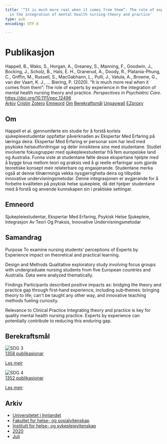 ```yaml
---
title: '“It is much more real when it comes from them”: The role of experts by experience
  in the integration of mental health nursing theory and practice'
type: pub
encoding: UTF-8

---
```

<h1>Publikasjon</h1>
<article id="csl-bib-container-FG5WSZ7D" class="csl-bib-container">
  <div class="csl-bib-body"> <div class="csl-entry">Happell, B., Waks, S., Horgan, A., Greaney, S., Manning, F., Goodwin, J., Bocking, J., Scholz, B., Hals, E. H., Granerud, A., Doody, R., Platania-Phung, C., Griffin, M., Russell, S., MacGabhann, L., Pulli, J., Vatula, A., Browne, G., van der Vaart, K. J., … Biering, P. (2020). “It is much more real when it comes from them”: The role of experts by experience in the integration of mental health nursing theory and practice. <i>Perspectives in Psychiatric Care</i>. <a href="https://doi.org/10.1111/ppc.12496">https://doi.org/10.1111/ppc.12496</a></div> </div>
  <div class="csl-bib-buttons">
    <a href="#taxonomy-article-FG5WSZ7D" alt="archive" class="csl-bib-button">Arkiv</a>
    <a href="https://app.cristin.no/results/show.jsf?id=1821105" alt="Cristin" class="csl-bib-button">Cristin</a>
    <a href="http://zotero.org/groups/5881554/items/FG5WSZ7D" alt="Zotero" class="csl-bib-button">Zotero</a>
    <a href="#keywords-article-FG5WSZ7D" alt="keywords" class="csl-bib-button">Emneord</a>
    <a href="#about-article-FG5WSZ7D" alt="about_pub" class="csl-bib-button">Om</a>
    <a href="#sdg-article-FG5WSZ7D" alt="sdg" class="csl-bib-button">Berekraftsmål</a>
    <a href="https://doi.org/10.1111/ppc.12496" alt="Unpaywall" class="csl-bib-button">Unpaywall</a>
    <a href="https://doi.org/10.1111/ppc.12496" alt="EZproxy" class="csl-bib-button">EZproxy</a>
  </div>
  <div id="csl-bib-meta-container-FG5WSZ7D"></div>
</article>
<div id="csl-bib-meta-FG5WSZ7D" class="csl-bib-meta">
  <article id="about-article-FG5WSZ7D" class="about_pub-article">
    <h1>Om</h1>
    Happell et al. gjennomførte ein studie for å forstå korleis sjukepleiestudentar oppfattar påverknaden av Ekspertar Med Erfaring på læringa deira. Ekspertar Med Erfaring er personar som har levd med psykiske helseutfordringar og deler innsiktene sine med studentane. Studiet involverte fokusgrupper med sjukepleiestudentar frå fem europeiske land og Australia. Funna viste at studentane følte desse ekspertane hjelpte med å bygge brua mellom teori og praksis ved å gi reelle erfaringar som gjorde teoretiske konsept meir relaterbare og engasjerande. Studentane merka også at denne tilnærminga vekka nysgjerrigheita deira og tilbydde innovative undervisningsmetodar. Denne integrasjonen er avgjerande for å forbetre kvaliteten på psykisk helse sjukepleie, då det hjelper studentane med å forstå og anvende kunnskapen sin i praktiske settingar.
  </article>
  <article id="keywords-article-FG5WSZ7D" class="keywords-article">
    <h1>Emneord</h1>
    Sjukepleiestudentar, Ekspertar Med Erfaring, Psykisk Helse Sjukepleie, Integrasjon Av Teori Og Praksis, Innovative Undervisningsmetodar
  </article>
  <article id="abstract-article-FG5WSZ7D" class="abstract-article">
    <h1>Samandrag</h1>
    Purpose 
To examine nursing students' perceptions of Experts by Experience impact on theoretical and practical learning. 
 
Design and Methods 
Qualitative exploratory study involving focus groups with undergraduate nursing students from five European countries and Australia. Data were analyzed thematically. 
 
Findings 
Participants described positive impacts as: bridging the theory and practice gap through first‐hand experience, including sub‐themes: bringing theory to life; can't be taught any other way, and innovative teaching methods fueling curiosity. 
 
Relevance to Clinical Practice 
Integrating theory and practice is key for quality mental health nursing practice. Experts by experience can potentially contribute to reducing this enduring gap.
  </article>
  <article id="sdg-article-FG5WSZ7D" class="sdg-article">
    <h1>Berekraftsmål</h1>
    <div class="sdg-container"><div id="sdg3" class="sdg">
        <img src="{{< params subfolder >}}images/sdg/sdg03_nn.png" class="image" alt="SDG 3">
        <div class="sdg-overlay">
          <a href="{{< params subfolder >}}nn/archive/?sdg=3#archive" class="sdg-publication-count"><span>1358</span> publikasjonar</a>
          <p><a href="https://fn.no/om-fn/fns-baerekraftsmaal/god-helse-og-livskvalitet?lang=nno-NO" class="sdg-read-more">Les meir</a></p>
        </div>
      </div> <div id="sdg4" class="sdg">
        <img src="{{< params subfolder >}}images/sdg/sdg04_nn.png" class="image" alt="SDG 4">
        <div class="sdg-overlay">
          <a href="{{< params subfolder >}}nn/archive/?sdg=4#archive" class="sdg-publication-count"><span>1352</span> publikasjonar</a>
          <p><a href="https://fn.no/om-fn/fns-baerekraftsmaal/god-utdanning?lang=nno-NO" class="sdg-read-more">Les meir</a></p>
        </div>
      </div></div>
  </article>
  <article id="taxonomy-article-FG5WSZ7D" class="taxonomy-article">
    <h1>Arkiv</h1>
    <ul>
      <li><a href="{{< params subfolder >}}nn/archive/?key=3DCRN523">Universitetet i Innlandet</a></li>
      <li><a href="{{< params subfolder >}}nn/archive/?key=IDKFS3MX">Fakultet for helse- og sosialvitenskap</a></li>
      <li><a href="{{< params subfolder >}}nn/archive/?key=GTV4ECMZ">Institutt for helse- og sykepleievitenskap</a></li>
      <li><a href="{{< params subfolder >}}nn/archive/?key=LNJIKLR2">2020</a></li>
      <li><a href="{{< params subfolder >}}nn/archive/?key=7AH89YDM">Juli</a></li>
    </ul>
  </article>
</div>
